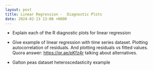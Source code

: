 ```yaml
---
layout: post
title: Linear Regression -  Diagnostic Plots
date: 2024-02-13 13:08 +0000
---
```


- Explain each of the R diagnostic plots for linear regression
- Give example of linear regression with time series dataset. Plotting autocorrelation of residuals. And plotting residuals vs fitted values.  
Quora answer: https://qr.ae/pKfz4r talking about alternatives.


- Galton peas dataset heteroscedasticity example